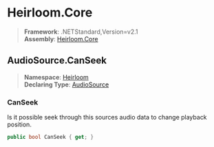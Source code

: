 # Heirloom.Core

> **Framework**: .NETStandard,Version=v2.1  
> **Assembly**: [Heirloom.Core][0]  

## AudioSource.CanSeek

> **Namespace**: [Heirloom][0]  
> **Declaring Type**: [AudioSource][1]  

### CanSeek

Is it possible seek through this sources audio data to change playback position.

```cs
public bool CanSeek { get; }
```

[0]: ../../../Heirloom.Core.md
[1]: ../AudioSource.md
